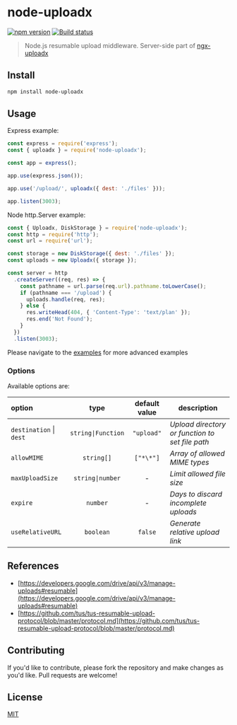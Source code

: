 # node-uploadx

[![npm version][npm-image]][npm-url] [![Build status][travis-image]][travis-url]

> Node.js resumable upload middleware.
> Server-side part of [ngx-uploadx](https://github.com/kukhariev/ngx-uploadx)

## Install

```sh
npm install node-uploadx
```

## Usage

Express example:

```js
const express = require('express');
const { uploadx } = require('node-uploadx');

const app = express();

app.use(express.json());

app.use('/upload/', uploadx({ dest: './files' }));

app.listen(3003);
```

Node http.Server example:

```js
const { Uploadx, DiskStorage } = require('node-uploadx');
const http = require('http');
const url = require('url');

const storage = new DiskStorage({ dest: './files' });
const uploads = new Uploadx({ storage });

const server = http
  .createServer((req, res) => {
    const pathname = url.parse(req.url).pathname.toLowerCase();
    if (pathname === '/upload') {
      uploads.handle(req, res);
    } else {
      res.writeHead(404, { 'Content-Type': 'text/plan' });
      res.end('Not Found');
    }
  })
  .listen(3003);
```

Please navigate to the [examples](examples) for more advanced examples

### Options

Available options are:

| option                  |        type        | default value | description                                     |
| :---------------------- | :----------------: | :-----------: | ----------------------------------------------- |
| `destination` \| `dest` | `string\|Function` |  `"upload"`   | _Upload directory or function to set file path_ |
| `allowMIME`             |     `string[]`     |   `["*\*"]`   | _Array of allowed MIME types_                   |
| `maxUploadSize`         |  `string\|number`  |       -       | _Limit allowed file size_                       |
| `expire`                |      `number`      |       -       | _Days to discard incomplete uploads_            |
| `useRelativeURL`        |     `boolean`      |    `false`    | _Generate relative upload link_                 |

## References

- [https://developers.google.com/drive/api/v3/manage-uploads#resumable](https://developers.google.com/drive/api/v3/manage-uploads#resumable)
- [https://github.com/tus/tus-resumable-upload-protocol/blob/master/protocol.md](https://github.com/tus/tus-resumable-upload-protocol/blob/master/protocol.md)

## Contributing

If you'd like to contribute, please fork the repository and make changes as you'd like.
Pull requests are welcome!

## License

[MIT](LICENSE)

[npm-image]: https://img.shields.io/npm/v/node-uploadx.svg
[npm-url]: https://www.npmjs.com/package/node-uploadx
[travis-image]: https://img.shields.io/travis/kukhariev/node-uploadx/master.svg
[travis-url]: https://travis-ci.org/kukhariev/node-uploadx
